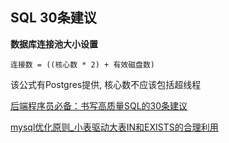 ## SQL 30条建议

**数据库连接池大小设置**
```
连接数 = ((核心数 * 2) + 有效磁盘数)
```
该公式有Postgres提供, 核心数不应该包括超线程


[后端程序员必备：书写高质量SQL的30条建议](https://juejin.im/post/5e624d156fb9a07ca80ab6f2)

[mysql优化原则_小表驱动大表IN和EXISTS的合理利用](https://segmentfault.com/a/1190000014509559)


